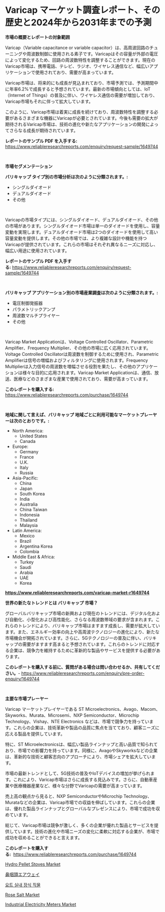 <p><h1>Varicap マーケット調査レポート、その歴史と2024年から2031年までの予測</h1></p><p><strong>市場の概要とレポートの対象範囲</strong></p>
<p><p>Varicap（Variable capacitance or variable capacitor）は、高周波回路のチューニングや周波数制御に使用される素子です。Varicapはその容量が外部の電圧によって変化するため、回路の周波数特性を調整することができます。現在のVaricap市場は、携帯電話、テレビ、ラジオ、ワイヤレス通信など、幅広いアプリケーションで使用されており、需要が高まっています。</p><p>Varicap市場は、将来的にも成長が見込まれており、市場予測では、予測期間中に年率6.2%で成長すると予想されています。最新の市場傾向としては、IoT（Internet of Things）の普及に伴い、ワイヤレス通信の需要が増加しており、Varicap市場もそれに伴って拡大しています。</p><p>このように、Varicap市場は着実に成長を続けており、周波数特性を調整する必要があるさまざまな機器にVaricapが必要とされています。今後も需要の拡大が期待されるVaricap市場は、技術の進化や新たなアプリケーションの開発によってさらなる成長が期待されています。</p></p>
<p><strong>レポートのサンプル PDF を入手する:</strong> <a href="https://www.reliableresearchreports.com/enquiry/request-sample/1649744">https://www.reliableresearchreports.com/enquiry/request-sample/1649744</a></p>
<p>&nbsp;</p>
<p><strong>市場セグメンテーション</strong></p>
<p><strong>バリキャップ タイプ別の市場分析は次のように分類されます。:</strong></p>
<p><ul><li>シングルダイオード</li><li>デュアルダイオード</li><li>その他</li></ul></p>
<p>&nbsp;</p>
<p><p>Varicapの市場タイプには、シングルダイオード、デュアルダイオード、その他の市場があります。シングルダイオード市場は単一のダイオードを使用し、容量変動を実現します。デュアルダイオード市場は2つのダイオードを使用して高い容量変動を提供します。その他の市場では、より複雑な設計や機能を持つVaricapが提供されています。これらの市場はそれぞれ異なるニーズに対応し、幅広い用途に使用されています。</p></p>
<p><strong>レポートのサンプル PDF を入手する:</strong>&nbsp;<a href="https://www.reliableresearchreports.com/enquiry/request-sample/1649744">https://www.reliableresearchreports.com/enquiry/request-sample/1649744</a></p>
<p>&nbsp;</p>
<p><strong> バリキャップ アプリケーション別の市場産業調査は次のように分類されます。:</strong></p>
<p><ul><li>電圧制御発振器</li><li>パラメトリックアンプ</li><li>周波数マルチプライヤー</li><li>その他</li></ul></p>
<p>&nbsp;</p>
<p><p>Varicap Market Applicationは、Voltage Controlled Oscillator、Parametric Amplifier、Frequency Multiplier、その他の市場に広く応用されています。Voltage Controlled Oscillatorは周波数を制御するために使用され、Parametric Amplifierは信号の増幅およびフィルタリングに使用されます。Frequency Multiplierは入力信号の周波数を増幅させる役割を果たし、その他のアプリケーションは様々な目的に応用されます。Varicap Market Applicationは、通信、放送、医療などのさまざまな産業で使用されており、需要が高まっています。</p></p>
<p><strong>このレポートを購入する:</strong>&nbsp; <a href="https://www.reliableresearchreports.com/purchase/1649744">https://www.reliableresearchreports.com/purchase/1649744</a></p>
<p>&nbsp;</p>
<p><strong>地域に関して言えば、バリキャップ 地域ごとに利用可能なマーケットプレーヤーは次のとおりです。:</strong></p>
<p><ul>
    <li>
        North America:
        <ul>
            <li>United States</li>
            <li>Canada</li>
        </ul>
    </li>
    <li>
        Europe:
        <ul>
            <li>Germany</li>
            <li>France</li>
            <li>U.K.</li>
            <li>Italy</li>
            <li>Russia</li>
        </ul>
    </li>
    <li>
        Asia-Pacific:
        <ul>
            <li>China</li>
            <li>Japan</li>
            <li>South Korea</li>
            <li>India</li>
            <li>Australia</li>
            <li>China Taiwan</li>
            <li>Indonesia</li>
            <li>Thailand</li>
            <li>Malaysia</li>
        </ul>
    </li>
    <li>
        Latin America:
        <ul>
            <li>Mexico</li>
            <li>Brazil</li>
            <li>Argentina Korea</li>
            <li>Colombia</li>
        </ul>
    </li>
    <li>
        Middle East & Africa:
        <ul>
            <li>Turkey</li>
            <li>Saudi</li>
            <li>Arabia</li>
            <li>UAE</li>
            <li>Korea</li>
        </ul>
    </li>
    </ul></p>
<p><strong><a href="https://www.reliableresearchreports.com/varicap-market-r1649744">https://www.reliableresearchreports.com/varicap-market-r1649744</a></strong>&nbsp;</p>
<p><strong>世界の新たなトレンドとは バリキャップ 市場？</strong></p>
<p><p>グローバルバリキャップ市場の新興および現在のトレンドには、デジタル化および自動化、小型化および高性能化、さらなる周波数帯域の要求が含まれます。これらのトレンドにより、バリキャップ市場はますます成長し、需要が拡大しています。また、エネルギー効率の向上や高周波テクノロジーの進化により、新たな市場機会が開拓されています。さらに、5Gテクノロジーの普及に伴い、バリキャップの需要がますます高まると予想されています。これらのトレンドに対応する企業は、競争力を維持するために革新的な製品やサービスを提供する必要があります。</p></p>
<p><strong>このレポートを購入する前に、質問がある場合は問い合わせるか、共有してください。</strong>- <a href="https://www.reliableresearchreports.com/enquiry/pre-order-enquiry/1649744">https://www.reliableresearchreports.com/enquiry/pre-order-enquiry/1649744</a></p>
<p>&nbsp;</p>
<p><strong>主要な市場プレーヤー</strong></p>
<p><p>Varicap マーケットプレイヤーである ST Microelectronics、Avago、Macom、Skyworks、Murata、Microsemi、NXP Semiconductor、Microchip Technology、Vishay、NTE Electronics などは、市場で競争力を持っています。これらの企業は、技術革新や製品の品質に焦点を当てており、顧客ニーズに応える製品を提供しています。</p><p>特に、ST Microelectronicsは、幅広い製品ラインナップと高い品質で知られており、市場での影響力を持っています。同様に、AvagoやSkyworksなどの企業は、革新的な技術と顧客志向のアプローチにより、市場シェアを拡大しています。</p><p>市場の最新トレンドとして、5G技術の普及やIoTデバイスの増加が挙げられます。これにより、Varicap市場はさらに成長する見込みです。さらに、自動車産業や医療機器産業など、様々な分野でVaricapの需要が高まっています。</p><p>売上高の観点から見ると、NXP SemiconductorやMicrochip Technology、Murataなどの企業は、Varicap市場での収益を伸ばしています。これらの企業は、優れた製品ラインナップとグローバルなプレゼンスにより、市場で成功を収めています。</p><p>総じて、Varicap市場は競争が激しく、多くの企業が優れた製品とサービスを提供しています。技術の進化や市場ニーズの変化に柔軟に対応する企業が、市場で成功を収めることができると言えます。</p></p>
<p><strong>このレポートを購入する:</strong>&nbsp;&nbsp;<a href="https://www.reliableresearchreports.com/purchase/1649744">https://www.reliableresearchreports.com/purchase/1649744</a></p>
<p><p><a href="https://view.publitas.com/reportprime-1/hydro-pellet-stoves-market-analysis-its-cagr-market-segmentation-and-global-industry-overview/">Hydro Pellet Stoves Market</a></p><p><a href="https://medium.com/@fosterfahey38/%E4%B8%8A%E5%92%BD%E9%A0%AD%E6%B0%97%E9%81%93%E5%B8%82%E5%A0%B4-2031%E5%B9%B4%E3%81%BE%E3%81%A7%E3%81%AE%E3%83%88%E3%83%AC%E3%83%B3%E3%83%89-%E4%BA%88%E6%B8%AC-%E7%AB%B6%E4%BA%89%E5%88%86%E6%9E%90-404d15bc1e82">鼻咽頭エアウェイ</a></p><p><a href="https://medium.com/@emmamoy1/%EC%9A%94%ED%8A%B8-%EC%8B%9C%ED%8A%B8-%EC%9B%90%EB%8B%A8-%EC%8B%9C%EC%9E%A5-%EC%8B%9C%EC%9E%A5-cagr-%EC%8B%9C%EC%9E%A5-%EB%8F%99%ED%96%A5-%EB%B0%8F-%EC%84%B1%EC%9E%A5-%EC%A0%84%EB%9E%B5%EC%97%90-%EB%8C%80%ED%95%9C-%ED%86%B5%EC%B0%B0%EB%A0%A5-03f560baaa2b">요트 실내 장식 직물</a></p><p><a href="https://changeable-paste-463.notion.site/Rose-Salt-Market-Size-Reveals-the-Best-Marketing-Channels-In-Global-Industry-e75556893e2d4d1faca18e317a18b14c">Rose Salt Market</a></p><p><a href="https://github.com/Whitneyboyettebo9kiw7yr13/Market-Research-Report-List-2/blob/main/industrial-electricity-meters-market.md">Industrial Electricity Meters Market</a></p></p>